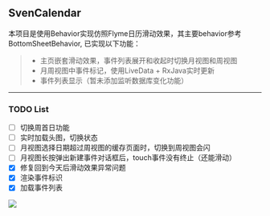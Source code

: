 ## SvenCalendar
本项目是使用Behavior实现仿照Flyme日历滑动效果，其主要behavior参考BottomSheetBehavior, 已实现以下功能：

> * 主页嵌套滑动效果，事件列表展开和收起时切换月视图和周视图
> * 月周视图中事件标记，使用LiveData + RxJava实时更新
> * 事件列表显示（暂未添加监听数据库变化功能）

------

### TODO List

- [ ] 切换周首日功能
- [ ] 实时加载头图，切换状态
- [ ] 月视图选择日期超过周视图的缓存页面时，切换到周视图会闪
- [ ] 月视图长按弹出新建事件对话框后，touch事件没有终止（还能滑动）
- [x] 修复回到今天后滑动效果异常问题
- [x] 渲染事件标识
- [x] 加载事件列表

![](calendar_behavior_demo.gif)